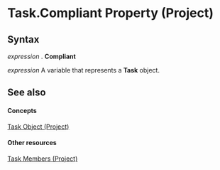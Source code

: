 
# Task.Compliant Property (Project)

## Syntax

 _expression_ . **Compliant**

 _expression_ A variable that represents a **Task** object.


## See also


#### Concepts


[Task Object (Project)](bc6bb4a5-95a6-9d1f-3e28-92b9548a544a.md)
#### Other resources


[Task Members (Project)](abbe80c2-4458-5c3a-5b9c-095759c9fce4.md)
